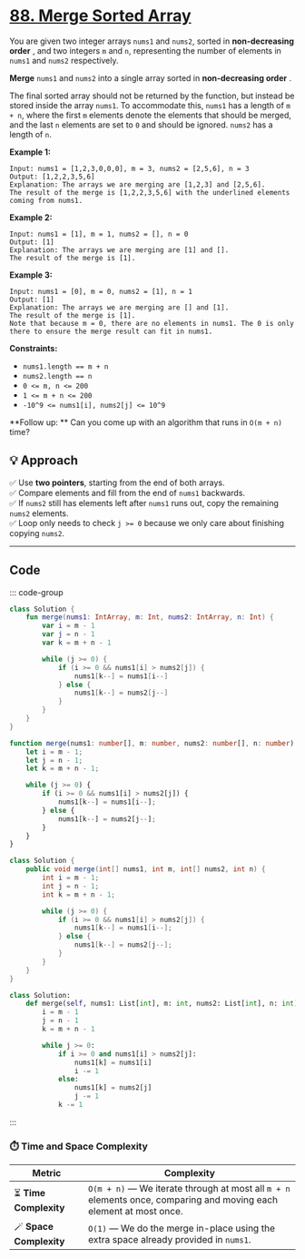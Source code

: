 # [88. Merge Sorted Array](https://leetcode.com/problems/merge-sorted-array/description/?envType=study-plan-v2&envId=top-interview-150)

You are given two integer arrays <code>nums1</code> and <code>nums2</code>, sorted in **non-decreasing order** , and two integers <code>m</code> and <code>n</code>, representing the number of elements in <code>nums1</code> and <code>nums2</code> respectively.

**Merge**  <code>nums1</code> and <code>nums2</code> into a single array sorted in **non-decreasing order** .

The final sorted array should not be returned by the function, but instead be stored inside the array <code>nums1</code>. To accommodate this, <code>nums1</code> has a length of <code>m + n</code>, where the first <code>m</code> elements denote the elements that should be merged, and the last <code>n</code> elements are set to <code>0</code> and should be ignored. <code>nums2</code> has a length of <code>n</code>.

**Example 1:** 

```
Input: nums1 = [1,2,3,0,0,0], m = 3, nums2 = [2,5,6], n = 3
Output: [1,2,2,3,5,6]
Explanation: The arrays we are merging are [1,2,3] and [2,5,6].
The result of the merge is [1,2,2,3,5,6] with the underlined elements coming from nums1.
```

**Example 2:** 

```
Input: nums1 = [1], m = 1, nums2 = [], n = 0
Output: [1]
Explanation: The arrays we are merging are [1] and [].
The result of the merge is [1].
```

**Example 3:** 

```
Input: nums1 = [0], m = 0, nums2 = [1], n = 1
Output: [1]
Explanation: The arrays we are merging are [] and [1].
The result of the merge is [1].
Note that because m = 0, there are no elements in nums1. The 0 is only there to ensure the merge result can fit in nums1.
```

**Constraints:** 

- <code>nums1.length == m + n</code>
- <code>nums2.length == n</code>
- <code>0 <= m, n <= 200</code>
- <code>1 <= m + n <= 200</code>
- <code>-10^9 <= nums1[i], nums2[j] <= 10^9</code>

**Follow up: ** Can you come up with an algorithm that runs in <code>O(m + n)</code> time?

## 💡 Approach

✅ Use **two pointers**, starting from the end of both arrays.  
✅ Compare elements and fill from the end of `nums1` backwards.  
✅ If `nums2` still has elements left after `nums1` runs out, copy the remaining `nums2` elements.  
✅ Loop only needs to check `j >= 0` because we only care about finishing copying `nums2`.

---

## Code

::: code-group

```kotlin [Kotlin]
class Solution {
    fun merge(nums1: IntArray, m: Int, nums2: IntArray, n: Int) {
        var i = m - 1
        var j = n - 1
        var k = m + n - 1

        while (j >= 0) {
            if (i >= 0 && nums1[i] > nums2[j]) {
                nums1[k--] = nums1[i--]
            } else {
                nums1[k--] = nums2[j--]
            }
        }
    }
}
```

```typescript [TypeScript]
function merge(nums1: number[], m: number, nums2: number[], n: number): void {
    let i = m - 1;
    let j = n - 1;
    let k = m + n - 1;

    while (j >= 0) {
        if (i >= 0 && nums1[i] > nums2[j]) {
            nums1[k--] = nums1[i--];
        } else {
            nums1[k--] = nums2[j--];
        }
    }
}
```

```java [Java]
class Solution {
    public void merge(int[] nums1, int m, int[] nums2, int n) {
        int i = m - 1;
        int j = n - 1;
        int k = m + n - 1;

        while (j >= 0) {
            if (i >= 0 && nums1[i] > nums2[j]) {
                nums1[k--] = nums1[i--];
            } else {
                nums1[k--] = nums2[j--];
            }
        }
    }
}
```

```python [Python]
class Solution:
    def merge(self, nums1: List[int], m: int, nums2: List[int], n: int) -> None:
        i = m - 1
        j = n - 1
        k = m + n - 1

        while j >= 0:
            if i >= 0 and nums1[i] > nums2[j]:
                nums1[k] = nums1[i]
                i -= 1
            else:
                nums1[k] = nums2[j]
                j -= 1
            k -= 1
```

:::

### ⏱️ Time and Space Complexity

| Metric | Complexity |
|-------|------------|
| ⏳ **Time Complexity** | `O(m + n)` — We iterate through at most all `m + n` elements once, comparing and moving each element at most once. |
| 🪄 **Space Complexity** | `O(1)` — We do the merge in-place using the extra space already provided in `nums1`. |
